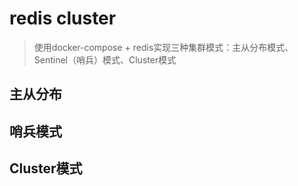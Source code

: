 # redis cluster
> 使用docker-compose + redis实现三种集群模式：主从分布模式、Sentinel（哨兵）模式、Cluster模式


## 主从分布

## 哨兵模式

## Cluster模式